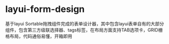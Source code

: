 # layui-form-design
基于layui Sortable拖拽组件完成的表单设计器，其中包含layui表单自有的大部分组件，包含第三方级联选择器、tags标签，在布局方面支持TAB选项卡，GRID栅格布局，代码通俗易懂，开箱即用
